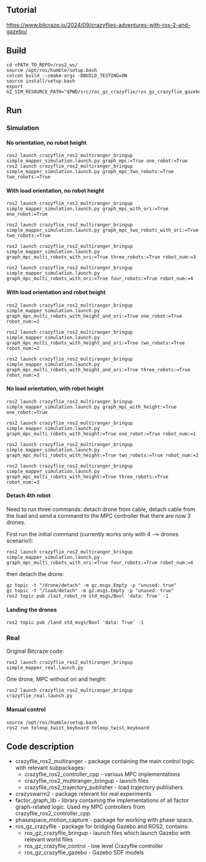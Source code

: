 ## Tutorial

https://www.bitcraze.io/2024/09/crazyflies-adventures-with-ros-2-and-gazebo/ 


## Build
```
cd <PATH_TO_REPO>/ros2_ws/
source /opt/ros/humble/setup.bash
colcon build --cmake-args -DBUILD_TESTING=ON
source install/setup.bash
export GZ_SIM_RESOURCE_PATH="$PWD/src/ros_gz_crazyflie/ros_gz_crazyflie_gazebo/models/"
```


## Run

### Simulation

#### No orientation, no robot height
```
ros2 launch crazyflie_ros2_multiranger_bringup simple_mapper_simulation.launch.py graph_mpc:=True one_robot:=True
ros2 launch crazyflie_ros2_multiranger_bringup simple_mapper_simulation.launch.py graph_mpc_two_robots:=True two_robots:=True
```

#### With load orientation, no robot height
```
ros2 launch crazyflie_ros2_multiranger_bringup simple_mapper_simulation.launch.py graph_mpc_with_ori:=True one_robot:=True

ros2 launch crazyflie_ros2_multiranger_bringup simple_mapper_simulation.launch.py graph_mpc_two_robots_with_ori:=True two_robots:=True

ros2 launch crazyflie_ros2_multiranger_bringup simple_mapper_simulation.launch.py graph_mpc_multi_robots_with_ori:=True three_robots:=True robot_num:=3

ros2 launch crazyflie_ros2_multiranger_bringup simple_mapper_simulation.launch.py graph_mpc_multi_robots_with_ori:=True four_robots:=True robot_num:=4
```


#### With load orientation and robot height
```
ros2 launch crazyflie_ros2_multiranger_bringup simple_mapper_simulation.launch.py graph_mpc_multi_robots_with_height_and_ori:=True one_robot:=True robot_num:=1

ros2 launch crazyflie_ros2_multiranger_bringup simple_mapper_simulation.launch.py graph_mpc_multi_robots_with_height_and_ori:=True two_robots:=True robot_num:=2

ros2 launch crazyflie_ros2_multiranger_bringup simple_mapper_simulation.launch.py graph_mpc_multi_robots_with_height_and_ori:=True three_robots:=True robot_num:=3
```


#### No load orientation, with robot height
```
ros2 launch crazyflie_ros2_multiranger_bringup simple_mapper_simulation.launch.py graph_mpc_with_height:=True one_robot:=True

ros2 launch crazyflie_ros2_multiranger_bringup simple_mapper_simulation.launch.py graph_mpc_multi_robots_with_height:=True one_robot:=True robot_num:=1

ros2 launch crazyflie_ros2_multiranger_bringup simple_mapper_simulation.launch.py graph_mpc_multi_robots_with_height:=True two_robots:=True robot_num:=2

ros2 launch crazyflie_ros2_multiranger_bringup simple_mapper_simulation.launch.py graph_mpc_multi_robots_with_height:=True three_robots:=True robot_num:=3
```


#### Detach 4th robot

Need to run three commands: detach drone from cable, detach cable from the load and send a command to the MPC controller that there are now 3 drones.

First run the initial command (currently works only with 4 --> drones scenario!):

```
ros2 launch crazyflie_ros2_multiranger_bringup simple_mapper_simulation.launch.py graph_mpc_multi_robots_with_ori:=True four_robots:=True robot_num:=4
```

then detach the drone:

```
gz topic -t "/drone/detach" -m gz.msgs.Empty -p "unused: true"
gz topic -t "/load/detach" -m gz.msgs.Empty -p "unused: true"
ros2 topic pub /last_robot_rm std_msgs/Bool 'data: True' -1
```


#### Landing the drones
```
ros2 topic pub /land std_msgs/Bool 'data: True' -1
```


### Real

Original Bitcraze code:
```
ros2 launch crazyflie_ros2_multiranger_bringup simple_mapper_real.launch.py
```

One drone, MPC without ori and height:
```
ros2 launch crazyflie_ros2_multiranger_bringup crazyflie_real.launch.py
```


#### Manual control
```
source /opt/ros/humble/setup.bash
ros2 run teleop_twist_keyboard teleop_twist_keyboard
```


## Code description

* crazyflie_ros2_multiranger - package containing the main control logic with relevant subpackages:
    - crazyflie_ros2_controller_cpp - various MPC implementations
    - crazyflie_ros2_multiranger_bringup - launch files
    - crazyfile_ros2_trajectory_publisher - load trajectory publishers
* crazyswarm2 - package relevant for real experiments
* factor_graph_lib - library containing the implementations of all factor graph-related logic. Used my MPC controllers from crazyflie_ros2_controller_cpp.
* phasespace_motion_capture - package for working with phase space.
* ros_gz_crazyflie - package for bridging Gazebo and ROS2, contains:
    - ros_gz_crazyflie_bringup - launch files which launch Gazebo with relevant world files
    - ros_gz_crazyflie_control - low level Crazyflie controller
    - ros_gz_crazyflie_gazebo - Gazebo SDF models

 